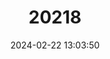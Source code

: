 ---
title: "20218"
category: "Sigmodon peruanus"
draft: false
date: 2024-02-22 13:03:50
languages:
  English: ["Peruvian Cotton Rat"]
---